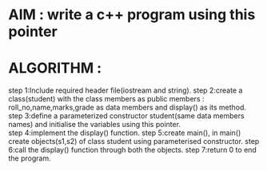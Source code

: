
# AIM : write a c++ program using this pointer
# ALGORITHM :
step 1:Include required header file(iostream and string).
step 2:create a class(student) with the class members as public members :
       roll_no,name,marks,grade as data members and display() as its method.
step 3:define a parameterized  constructor student(same data members names) and initialise the variables using this pointer.     
step 4:implement the display() function. 
step 5:create main(), in main() create objects(s1,s2) of class student using parameterised constructor.
step 6:call the display() function through both the objects.
step 7:return 0 to end the program.
